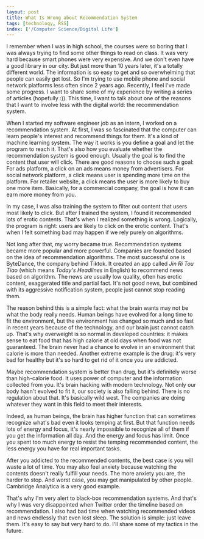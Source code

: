 ```yaml
---
layout: post
title: What Is Wrong about Recommendation System
tags: [technology, RSS]
index: ['/Computer Science/Digital Life']
---
```


I remember when I was in high school, the courses were so boring that I was always trying to find some other things to read on class. It was very hard because smart phones were very expensive. And we don't even have a good library in our city. But just more than 10 years later, it's a totally different world. The information is so easy to get and so overwhelming that people can easily get lost. So I'm trying to use mobile phone and social network platforms less often since 2 years ago. Recently, I feel I've made some progress. I want to share some of my experience by writing a series of articles (hopefully :)). This time, I want to talk about one of the reasons that I want to involve less with the digital world: the recommendation system.

When I started my software engineer job as an intern, I worked on a recommendation system. At first, I was so fascinated that the computer can learn people's interest and recommend things for them. It's a kind of machine learning system. The way it works is you define a goal and let the program to reach it. That's also how you evaluate whether the recommendation system is good enough. Usually the goal is to find the content that user will click. There are good reasons to choose such a goal: For ads platform, a click on an ads means money from advertisers. For social network platform, a click means user is spending more time on the platform. For retailer website, a click means the user is more likely to buy one more item. Basically, for a commercial company, the goal is how it can earn more money from you.

In my case, I was also training the system to filter out content that users most likely to click. But after I trained the system, I found it recommended lots of erotic contents. That's when I realized something is wrong. Logically, the program is right: users are likely to click on the erotic content. That's when I felt something bad may happen if we rely purely on algorithms.

Not long after that, my worry became true. Recommendation systems became more popular and more powerful. Companies are founded based on the idea of recommendation algorithms. The most successful one is ByteDance, the company behind Tiktok. It created an app called *Jin Ri Tou Tiao* (which means *Today's Headlines* in English) to recommend news based on algorithm. The news are usually low quality, often has erotic content, exaggerated title and partial fact. It's not good news, but combined with its aggressive notification system, people just cannot stop reading them.

The reason behind this is a simple fact: what the brain wants may not be what the body really needs. Human beings have evolved for a long time to fit the environment, but the environment has changed so much and so fast in recent years because of the technology, and our brain just cannot catch up. That's why overweight is so normal in developed countries: it makes sense to eat food that has high calorie at old days when food was not guaranteed. The brain never had a chance to evolve in an environment that calorie is more than needed. Another extreme example is the drug: it's very bad for healthy but it's so hard to get rid of it once you are addicted.

Maybe recommendation system is better than drug, but it's definitely worse than high-calorie food. It uses power of computer and the information collected from you. It's brain hacking with modern technology. Not only our body hasn't evolved to fit it, our society is also falling behind. There is no regulation about that. It's basically wild west. The companies are doing whatever they want in this field to meet their interests.

Indeed, as human beings, the brain has higher function that can sometimes recognize what's bad even it looks temping at first. But that function needs lots of energy and focus, it's nearly impossible to recognize all of them if you get the information all day. And the energy and focus has limit. Once you spent too much energy to resist the temping recommended content, the less energy you have for real important tasks.

After you addicted to the recommended contents, the best case is you will waste a lot of time. You may also feel anxiety because watching the contents doesn't really fulfill your needs. The more anxiety you are, the harder to stop. And worst case, you may get manipulated by other people. Cambridge Analytica is a very good example.

That's why I'm very alert to black-box recommendation systems. And that's why I was very disappointed when Twitter order the timeline based on recommendation. I also had bad time when watching recommended videos and news endlessly that even lost sleep. The solution is simple: just leave them. It's easy to say but very hard to do. I'll share some of my tactics in the future.
